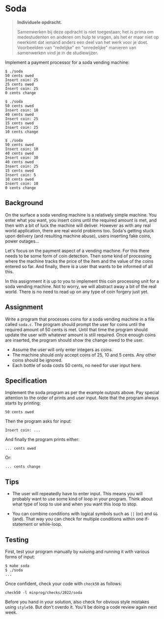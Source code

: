 # Soda

> **Individuele opdracht.**
>
> Samenwerken bij deze opdracht is niet toegestaan; het is prima om medestudenten en anderen om hulp te vragen, als het er maar niet op neerkomt dat iemand anders een deel van het werk voor je doet. Voorbeelden van "redelijke" en "onredelijke" manieren van samenwerken vind je in de studiewijzer.

Implement a payment processor for a soda vending machine:

    $ ./soda
    50 cents owed
    Insert coin: 25
    25 cents owed
    Insert coin: 25
    0 cents change

    $ ./soda
    50 cents owed
    Insert coin: 10
    40 cents owed
    Insert coin: 25
    15 cents owed
    Insert coin: 25
    10 cents change

    $ ./soda
    50 cents owed
    Insert coin: 10
    40 cents owed
    Insert coin: 30
    40 cents owed
    Insert coin: 25
    15 cents owed
    Insert coin: 5
    10 cents owed
    Insert coin: 10
    0 cents change

## Background

On the surface a soda vending machine is a relatively simple machine. You enter what you want, you insert coins until the required amount is met, and then with a bit of luck the machine will deliver. However as with any real world application, there are real world problems too. Soda's getting stuck upon delivery (and resulting machine abuse), users inserting fake coins, power outages...

Let's focus on the payment aspect of a vending machine. For this there needs to be some form of coin detection. Then some kind of processing where the machine tracks the price of the item and the value of the coins entered so far. And finally, there is a user that wants to be informed of all this.

In this assignment it is up to you to implement this coin processing unit for a soda vending machine. Not to worry, we will abstract away a bit of the real world. There is no need to read up on any type of coin forgery just yet.

## Assignment

Write a program that processes coins for a soda vending machine in a file called `soda.c`. The program should prompt the user for coins until the required amount of 50 cents is met. Until that time the program should update the user with whatever amount is still required. Once enough coins are inserted, the program should show the change owed to the user.

- Assume the user will only enter integers as coins.
- The machine should only accept coins of 25, 10 and 5 cents. Any other coins should be ignored.
- Each bottle of soda costs 50 cents, no need for user input here.

## Specification

Implement the soda program as per the example outputs above. Pay special attention to the order of prints and user input. Note that the program always starts by printing:

    50 cents owed

Then the program asks for input:

    Insert coin: ...

And finally the program prints either:

    ... cents owed

Or:

    ... cents change

## Tips

- The user will repeatedly have to enter input. This means you will probably want to use some kind of loop in your program. Think about what type of loop to use and when you want this loop to stop.

- You can combine conditions with logical symbols such as `||` (or) and `&&` (and). That way you can check for multiple conditions within one if-statement or while-loop.

## Testing

First, test your program manually by `make`ing and running it with various forms of input:

    $ make soda
    $ ./soda
    ...

Once confident, check your code with `check50` as follows:

    check50 -l minprog/checks/2022/soda

Before you hand in your solution, also check for obvious style mistakes using `style50`. But don't overdo it. You'll be doing a code review again next week.
